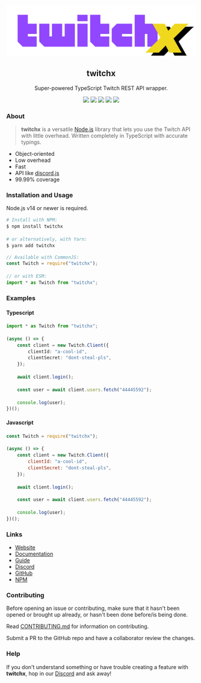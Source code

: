 ![Banner](assets/twitchx.png)

<div align="center">
    <h2>twitchx</h2>
    <p>Super-powered TypeScript Twitch REST API wrapper.</p>
    <img src="https://forthebadge.com/images/badges/fuck-it-ship-it.svg" />
    <img src="https://forthebadge.com/images/badges/made-with-typescript.svg" />
    <img src="https://forthebadge.com/images/badges/powered-by-black-magic.svg" />
    <img src="https://forthebadge.com/images/badges/60-percent-of-the-time-works-every-time.svg" />
    <img src="https://forthebadge.com/images/badges/fixed-bugs.svg" />
</div>

### About

> **twitchx** is a versatile [Node.js](http://nodejs.org/) library that lets you use the Twitch API with little overhead.
> Written completely in TypeScript with accurate typings.

-   Object-oriented
-   Low overhead
-   Fast
-   API like [discord.js](https://www.npmjs.com/package/discord.js)
-   99.99% coverage

### Installation and Usage

Node.js v14 or newer is required.

```bash
# Install with NPM:
$ npm install twitchx

# or alternatively, with Yarn:
$ yarn add twitchx
```

```js
// Available with CommonJS:
const Twitch = require("twitchx");

// or with ESM:
import * as Twitch from "twitchx";
```

### Examples

#### Typescript
```ts
import * as Twitch from "twitchx";

(async () => {
    const client = new Twitch.Client({
        clientId: "a-cool-id",
        clientSecret: "dont-steal-pls",
    });

    await client.login();

    const user = await client.users.fetch("44445592");

    console.log(user);
})();
```
#### Javascript
```js
const Twitch = require("twitchx");

(async () => {
    const client = new Twitch.Client({
        clientId: "a-cool-id",
        clientSecret: "dont-steal-pls",
    });
    
    await client.login();
    
    const user = await client.users.fetch("44445592");

    console.log(user); 
})();
```

### Links

-   [Website](https://twitchx.js.org/)
-   [Documentation](https://twitchx.js.org/#/docs)
-   [Guide](https://twitchx.js.org/#/docs/guide)
-   [Discord](https://discord.gg/hMzQye6sWU)
-   [GitHub](https://github.com/cursorsdottsx/twitch)
-   [NPM](https://www.npmjs.com/package/twitchx)

### Contributing

Before opening an issue or contributing, make sure that it hasn't been opened or brought up already, or hasn't been done before/is being done.

Read [CONTRIBUTING.md](./CONTRIBUTING.md) for information on contributing.

Submit a PR to the GitHub repo and have a collaborator review the changes.

### Help

If you don't understand something or have trouble creating a feature with **twitchx**, hop in our [Discord](https://discord.gg/hMzQye6sWU) and ask away!

